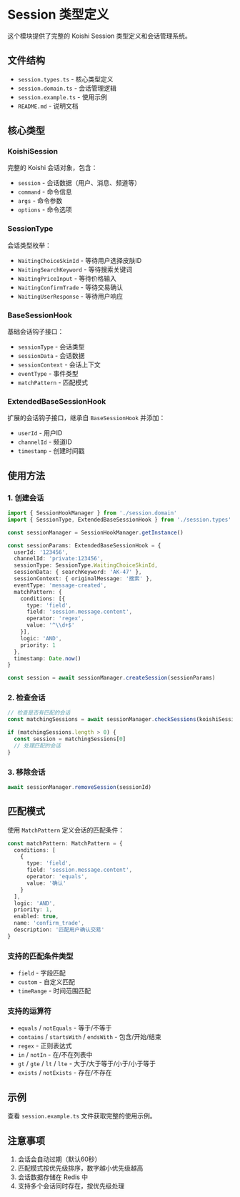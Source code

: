 # Session 类型定义

这个模块提供了完整的 Koishi Session 类型定义和会话管理系统。

## 文件结构

- `session.types.ts` - 核心类型定义
- `session.domain.ts` - 会话管理逻辑
- `session.example.ts` - 使用示例
- `README.md` - 说明文档

## 核心类型

### KoishiSession
完整的 Koishi 会话对象，包含：
- `session` - 会话数据（用户、消息、频道等）
- `command` - 命令信息
- `args` - 命令参数
- `options` - 命令选项

### SessionType
会话类型枚举：
- `WaitingChoiceSkinId` - 等待用户选择皮肤ID
- `WaitingSearchKeyword` - 等待搜索关键词
- `WaitingPriceInput` - 等待价格输入
- `WaitingConfirmTrade` - 等待交易确认
- `WaitingUserResponse` - 等待用户响应

### BaseSessionHook
基础会话钩子接口：
- `sessionType` - 会话类型
- `sessionData` - 会话数据
- `sessionContext` - 会话上下文
- `eventType` - 事件类型
- `matchPattern` - 匹配模式

### ExtendedBaseSessionHook
扩展的会话钩子接口，继承自 `BaseSessionHook` 并添加：
- `userId` - 用户ID
- `channelId` - 频道ID
- `timestamp` - 创建时间戳

## 使用方法

### 1. 创建会话

```typescript
import { SessionHookManager } from './session.domain'
import { SessionType, ExtendedBaseSessionHook } from './session.types'

const sessionManager = SessionHookManager.getInstance()

const sessionParams: ExtendedBaseSessionHook = {
  userId: '123456',
  channelId: 'private:123456',
  sessionType: SessionType.WaitingChoiceSkinId,
  sessionData: { searchKeyword: 'AK-47' },
  sessionContext: { originalMessage: '搜索' },
  eventType: 'message-created',
  matchPattern: {
    conditions: [{
      type: 'field',
      field: 'session.message.content',
      operator: 'regex',
      value: '^\\d+$'
    }],
    logic: 'AND',
    priority: 1
  },
  timestamp: Date.now()
}

const session = await sessionManager.createSession(sessionParams)
```

### 2. 检查会话

```typescript
// 检查是否有匹配的会话
const matchingSessions = await sessionManager.checkSessions(koishiSession)

if (matchingSessions.length > 0) {
  const session = matchingSessions[0]
  // 处理匹配的会话
}
```

### 3. 移除会话

```typescript
await sessionManager.removeSession(sessionId)
```

## 匹配模式

使用 `MatchPattern` 定义会话的匹配条件：

```typescript
const matchPattern: MatchPattern = {
  conditions: [
    {
      type: 'field',
      field: 'session.message.content',
      operator: 'equals',
      value: '确认'
    }
  ],
  logic: 'AND',
  priority: 1,
  enabled: true,
  name: 'confirm_trade',
  description: '匹配用户确认交易'
}
```

### 支持的匹配条件类型

- `field` - 字段匹配
- `custom` - 自定义匹配
- `timeRange` - 时间范围匹配

### 支持的运算符

- `equals` / `notEquals` - 等于/不等于
- `contains` / `startsWith` / `endsWith` - 包含/开始/结束
- `regex` - 正则表达式
- `in` / `notIn` - 在/不在列表中
- `gt` / `gte` / `lt` / `lte` - 大于/大于等于/小于/小于等于
- `exists` / `notExists` - 存在/不存在

## 示例

查看 `session.example.ts` 文件获取完整的使用示例。

## 注意事项

1. 会话会自动过期（默认60秒）
2. 匹配模式按优先级排序，数字越小优先级越高
3. 会话数据存储在 Redis 中
4. 支持多个会话同时存在，按优先级处理

